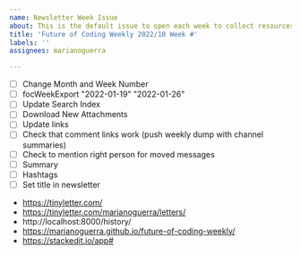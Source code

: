 ```yaml
---
name: Newsletter Week Issue
about: This is the default issue to open each week to collect resources
title: 'Future of Coding Weekly 2022/10 Week #'
labels: ''
assignees: marianoguerra

---
```


- [ ] Change Month and Week Number
- [ ] focWeekExport "2022-01-19" "2022-01-26"
- [ ] Update Search Index
- [ ] Download New Attachments
- [ ] Update links
- [ ] Check that comment links work (push weekly dump with channel summaries)
- [ ] Check to mention right person for moved messages
- [ ] Summary
- [ ] Hashtags
- [ ] Set title in newsletter

- https://tinyletter.com/
- https://tinyletter.com/marianoguerra/letters/
- http://localhost:8000/history/
- https://marianoguerra.github.io/future-of-coding-weekly/
- https://stackedit.io/app#
